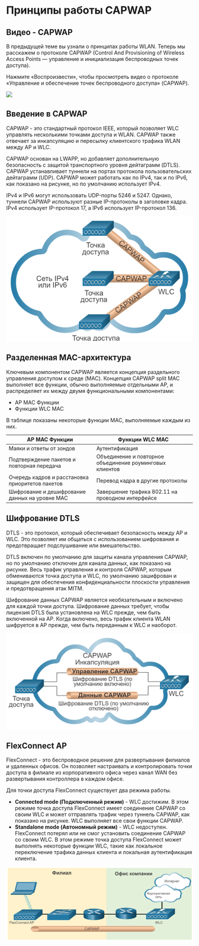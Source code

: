 # Принципы работы CAPWAP

<!-- 12.4.1-->
## Видео - CAPWAP

В предыдущей теме вы узнали о принципах работы WLAN. Теперь мы расскажем о протоколе CAPWAP (Control And Provisioning of Wireless Access Points — управление и инициализация беспроводных точек доступа).

Нажмите «Воспроизвести», чтобы просмотреть видео о протоколе «Управление и обеспечение точек беспроводного доступа» (CAPWAP).

![](./assets/)

<!-- 12.4.2-->
## Введение в CAPWAP

CAPWAP - это стандартный протокол IEEE, который позволяет WLC управлять несколькими точками доступа и WLAN. CAPWAP также отвечает за инкапсуляцию и пересылку клиентского трафика WLAN между AP и WLC.

CAPWAP основан на LWAPP, но добавляет дополнительную безопасность с защитой транспортного уровня дейтаграмм (DTLS). CAPWAP устанавливает туннели на портах протокола пользовательских дейтаграмм (UDP). CAPWAP может работать как по IPv4, так и по IPv6, как показано на рисунке, но по умолчанию использует IPv4.

IPv4 и IPv6 могут использовать UDP-порты 5246 и 5247. Однако, туннели CAPWAP используют разные IP-протоколы в заголовке кадра. IPv4 использует IP-протокол 17, а IPv6 использует IP-протокол 136.

![](./assets/12.4.2.png)

<!-- 12.4.3-->
## Разделенная MAC-архитектура

Ключевым компонентом CAPWAP является концепция раздельного управления доступом к среде (MAC). Концепция CAPWAP split MAC выполняет все функции, обычно выполняемые отдельными AP, и распределяет их между двумя функциональными компонентами:

- AP MAC Функции
- Функции WLC MAC

В таблице показаны некоторые функции MAC, выполняемые каждым из них.

|**AP MAC Функции**|**Функции WLC MAC**|
|---|---|
|Маяки и ответы от зондов|Аутентификация|
|Подтверждение пакетов и повторная передача|Объединение и повторное объединение роуминговых клиентов|
|Очередь кадров и расстановка приоритетов пакетов|Перевод кадра в другие протоколы|
|Шифрование и дешифрование данных на уровне MAC|Завершение трафика 802.11 на проводном интерфейсе|

<!-- 12.4.4-->
## Шифрование DTLS

DTLS - это протокол, который обеспечивает безопасность между AP и WLC. Это позволяет им общаться с использованием шифрования и предотвращает подслушивание или вмешательство.

DTLS включен по умолчанию для защиты канала управления CAPWAP, но по умолчанию отключен для канала данных, как показано на рисунке. Весь трафик управления и контроля CAPWAP, которым обмениваются точка доступа и WLC, по умолчанию зашифрован и защищен для обеспечения конфиденциальности плоскости управления и предотвращения атак MITM.

Шифрование данных CAPWAP является необязательным и включено для каждой точки доступа. Шифрование данных требует, чтобы лицензия DTLS была установлена на WLC прежде, чем быть включенной на AP. Когда включено, весь трафик клиента WLAN шифруется в AP прежде, чем быть переданным к WLC и наоборот.

![](./assets/12.4.4.png)

<!-- 12.4.5-->
## FlexConnect AP

FlexConnect - это беспроводное решение для развертывания филиалов и удаленных офисов. Он позволяет настраивать и контролировать точки доступа в филиале из корпоративного офиса через канал WAN без развертывания контроллера в каждом офисе.

Для точки доступа FlexConnect существует два режима работы.

- **Connected mode (Подключенный режим)** - WLC достижим. В этом режиме точка доступа FlexConnect имеет соединение CAPWAP со своим WLC и может отправлять трафик через туннель CAPWAP, как показано на рисунке. WLC выполняет все свои функции CAPWAP.
- **Standalone mode (Автономный режим)** - WLC недоступен. FlexConnect потерял или не смог установить соединение CAPWAP со своим WLC. В этом режиме точка доступа FlexConnect может выполнять некоторые функции WLC, такие как локальное переключение трафика данных клиента и локальная аутентификация клиента.

![](./assets/12.4.5.png)